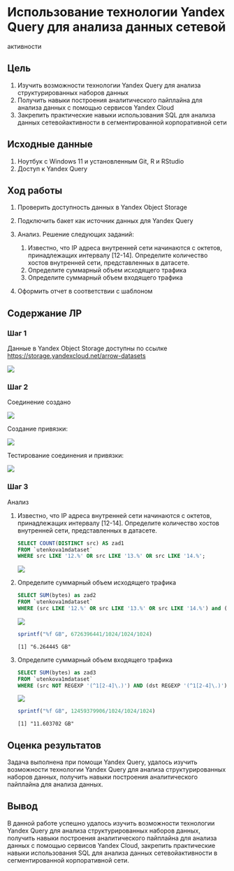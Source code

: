 # Использование технологии Yandex Query для анализа данных сетевой
активности


## Цель

1.  Изучить возможности технологии Yandex Query для анализа
    структурированных наборов данных
2.  Получить навыки построения аналитического пайплайна для анализа
    данных с помощью сервисов Yandex Cloud
3.  Закрепить практические навыки использования SQL для анализа данных
    сетевойактивности в сегментированной корпоративной сети

## ️Исходные данные

1.  Ноутбук c Windows 11 и установленным Git, R и RStudio
2.  Доступ к Yandex Query

## ️Ход работы

1.  Проверить доступность данных в Yandex Object Storage

2.  Подключить бакет как источник данных для Yandex Query

3.  Анализ. Решение следующих заданий:

    1.  Известно, что IP адреса внутренней сети начинаются с октетов,
        принадлежащих интервалу \[12-14\]. Определите количество хостов
        внутренней сети, представленных в датасете.
    2.  Определите суммарный объем исходящего трафика
    3.  Определите суммарный объем входящего трафика

4.  Оформить отчет в соответствии с шаблоном

## Содержание ЛР

### Шаг 1

Данные в Yandex Object Storage доступны по ссылке
<https://storage.yandexcloud.net/arrow-datasets>

![](images/clipboard-1369615381.png)

### Шаг 2

Соединение создано

![](images/clipboard-788294772.png)

Создание привязки:

![](images/clipboard-3598576721.png)

Тестирование соединения и привязки:

![](images/clipboard-806725135.png)

### Шаг 3

Анализ

1.  Известно, что IP адреса внутренней сети начинаются с октетов,
    принадлежащих интервалу \[12-14\]. Определите количество хостов
    внутренней сети, представленных в датасете.

    ``` sql
    SELECT COUNT(DISTINCT src) AS zad1
    FROM `utenkova1mdataset`
    WHERE src LIKE '12.%' OR src LIKE '13.%' OR src LIKE '14.%';
    ```

    ![](images/clipboard-2338500356.png)

2.  Определите суммарный объем исходящего трафика

    ``` sql
    SELECT SUM(bytes) as zad2
    FROM `utenkova1mdataset`
    WHERE (src LIKE '12.%' OR src LIKE '13.%' OR src LIKE '14.%') and (dst NOT REGEXP '(^1[2-4]\.)');
    ```

    ![](images/clipboard-3237993218.png)

    ``` r
    sprintf("%f GB", 6726396441/1024/1024/1024)
    ```

        [1] "6.264445 GB"

3.  Определите суммарный объем входящего трафика

    ``` sql
    SELECT SUM(bytes) as zad3
    FROM `utenkova1mdataset`
    WHERE (src NOT REGEXP '(^1[2-4]\.)') AND (dst REGEXP '(^1[2-4]\.)');
    ```

    ![](images/clipboard-3867971624.png)

    ``` r
    sprintf("%f GB", 12459379906/1024/1024/1024)
    ```

        [1] "11.603702 GB"

## Оценка результатов

Задача выполнена при помощи Yandex Query, удалось изучить возможности
технологии Yandex Query для анализа структурированных наборов данных,
получить навыки построения аналитического пайплайна для анализа данных.

## Вывод

В данной работе успешно удалось изучить возможности технологии Yandex
Query для анализа структурированных наборов данных, получить навыки
построения аналитического пайплайна для анализа данных с помощью
сервисов Yandex Cloud, закрепить практические навыки использования SQL
для анализа данных сетевойактивности в сегментированной корпоративной
сети.

